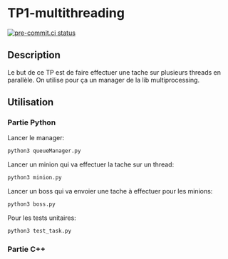 # TP1-multithreading

[![pre-commit.ci status](https://results.pre-commit.ci/badge/github/pre-commit/pre-commit/main.svg)](https://results.pre-commit.ci/latest/github/pre-commit/pre-commit/main)

## Description

Le but de ce TP est de faire effectuer une tache sur plusieurs threads en parallèle.
On utilise pour ça un manager de la lib multiprocessing.

## Utilisation

### Partie Python

Lancer le manager:

```bash
python3 queueManager.py
```

Lancer un minion qui va effectuer la tache sur un thread:

```bash
python3 minion.py
```

Lancer un boss qui va envoier une tache à effectuer pour les minions:

```bash
python3 boss.py
```

Pour les tests unitaires:

```bash
python3 test_task.py
```

### Partie C++
